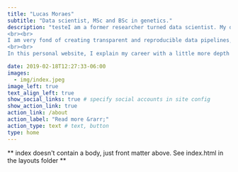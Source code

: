```yaml
---
title: "Lucas Moraes"
subtitle: "Data scientist, MSc and BSc in genetics."
description: "testeI am a former researcher turned data scientist. My data science journey started back in 2009 when I did research for my undergraduate project using bayesian inference. During that time I learned a wide array of techniques still very important in data science.
<br><br>
I am very fond of creating transparent and reproducible data pipelines, with the goal of making results and methods accessible and comprehensive to all.
<br><br>
In this personal website, I explain my career with a little more depth and make my contact available. [A straightforward version of my cv can be acessed here](https://www.lucasmoraes.io/cv/)."

date: 2019-02-18T12:27:33-06:00
images:
  - img/index.jpeg
image_left: true
text_align_left: true
show_social_links: true # specify social accounts in site config
show_action_link: true
action_link: /about
action_label: "Read more &rarr;"
action_type: text # text, button
type: home
---
```


** index doesn't contain a body, just front matter above.
See index.html in the layouts folder **
